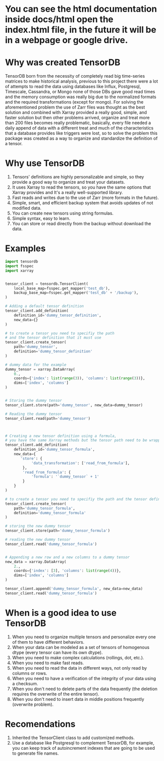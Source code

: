 # You can see the html documentation inside docs/html open the index.html file, in the future it will be in a webpage or google drive.

# Why was created TensorDB
TensorDB born from the necessity of completely read big time-series matrices to make historical analysis, previous to this project there were a lot of attempts to read the data using databases like Influx, Postgresql, Timescale, Cassandra, or Mongo none of those DBs gave good read times and the memory consumption was really big due to the normalized formats and the required transformations (except for mongo). For solving the aforementioned problem the use of Zarr files was thought as the best solution and combined with Xarray provided a really good, simple, and faster solution but then other problems arrived, organize and treat more than 200 files becomes really problematic, basically, every file needed a daily append of data with a different treat and much of the characteristics that a database provides like triggers were lost, so to solve the problem this package was created as a way to organize and standardize the definition of a tensor.

# Why use TensorDB
1. Tensors' definitions are highly personalizable and simple, so they provide a good way to organize and treat your datasets.
2. It uses Xarray to read the tensors, so you have the same options that Xarray provides and It's a really well-supported library.
3. Fast reads and writes due to the use of Zarr (more formats in the future).
4. Simple, smart, and efficient backup system that avoids updates of not modified data.
5. You can create new tensors using string formulas.
6. Simple syntax, easy to learn.
7. You can store or read directly from the backup without download the data.

# Examples
```py
import tensordb
import fsspec
import xarray


tensor_client = tensordb.TensorClient(
    local_base_map=fsspec.get_mapper('test_db'),
    backup_base_map=fsspec.get_mapper('test_db' + '/backup'),
)

# Adding a default tensor definition
tensor_client.add_definition(
    definition_id='dummy_tensor_definition', 
    new_data={}
)

# to create a tensor you need to specifiy the path 
# and the tensor definition that it must use
tensor_client.create_tensor(
    path='dummy_tensor', 
    definition='dummy_tensor_definition'
)

# dummy data for the example
dummy_tensor = xarray.DataArray(
    0.,
    coords={'index': list(range(3)), 'columns': list(range(3))},
    dims=['index', 'columns']
)


# Storing the dummy tensor
tensor_client.store(path='dummy_tensor', new_data=dummy_tensor)

# Reading the dummy tensor
tensor_client.read(path='dummy_tensor')



# Creating a new tensor definition using a formula,
# you have the same Xarray methods but the tensor path need to be wrapped by ``
tensor_client.add_definition(
    definition_id='dummy_tensor_formula',
    new_data={
       'store': {
            'data_transformation': ['read_from_formula'],
        },
        'read_from_formula': {
            'formula': '`dummy_tensor` + 1'
        }
    }
)

# to create a tensor you need to specifiy the path and the tensor definition that it must use
tensor_client.create_tensor(
    path='dummy_tensor_formula',
    definition='dummy_tensor_formula'
)

# storing the new dummy tensor
tensor_client.store(path='dummy_tensor_formula')

# reading the new dummy tensor
tensor_client.read('dummy_tensor_formula')


# Appending a new row and a new columns to a dummy tensor
new_data = xarray.DataArray(
    2.,
    coords={'index': [3], 'columns': list(range(4))},
    dims=['index', 'columns']
)

tensor_client.append('dummy_tensor_formula', new_data=new_data)
tensor_client.read('dummy_tensor_formula')
```

# When is a good idea to use TensorDB
1. When you need to organize multiple tensors and personalize every one of them to have different behaviors.
2. When your data can be modeled as a set of tensors of homogenous dtype (every tensor can have its own dtype).
3. When you need to make complex calculations (rollings, dot, etc.).
4. When you need to make fast reads.
5. When you need to read the data in different ways, not only read by columns or rows.
6. When you need to have a verification of the integrity of your data using a checksum.
7. When you don't need to delete parts of the data frequently (the deletion requires the overwrite of the entire tensor).
8. When you don't need to insert data in middle positions frequently (overwrite problem).

# Recomendations
1. Inherited the TensorClient class to add customized methods.
2. Use a database like Postgresql to complement TensorDB, for example, you can keep track of autoincrement indexes that are going to be used to generate file names.

